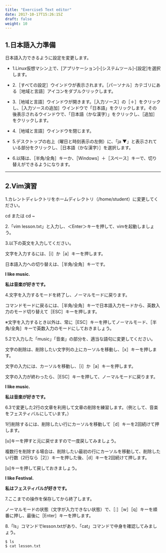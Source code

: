 ```yaml
---
title: "Exercise5 Text editor"
date: 2017-10-17T15:26:15Z
draft: false
weight: 10
---
```


## 1.日本語入力準備

日本語入力できるように設定を変更します。

* 1.Linux仮想マシン上で、[アプリケーション]-[システムツール]-[設定]を選択します。

* 2.［すべての設定］ウインドウが表示されます。［パーソナル］カテゴリにある［地域と言語］アイコンをダブルクリックします。

* 3.［地域と言語］ウインドウが開きます。［入力ソース］の［＋］をクリックし、［入力ソースの追加］ウインドウで「日本語」をクリックします。その後表示されるウインドウで、「日本語（かな漢字）」をクリックし、［追加］をクリックします。

* 4.［地域と言語］ウインドウを閉じます。

* 5.デスクトップの右上（曜日と時刻表示の左側）に、「ja ▼」と表示されている部分をクリックし、［日本語（かな漢字）］を選択します。

* 6.以降は、［半角/全角］キーか、［Windows］＋［スペース］キーで、切り替えができるようになります。

***

## 2.Vim演習

1.カレントディレクトリをホームディレクトリ（/home/student）に変更してください。

cd または cd ~

2.「vim lesson.txt」と入力し、＜Enter＞キーを押して、vimを起動しましょう。

3.以下の英文を入力してください。

文字を入力するには、［i］か［a］キーを押します。

日本語入力への切り替えは、［半角/全角］キーです。

**I like music.**

**私は音楽が好きです。**

4.文字を入力するモードを終了し、ノーマルモードに戻ります。

コマンドモードに戻るには、［半角/全角］キーで日本語入力モードから、英数入力のモード切り替えて［ESC］キーを押します。

※文字を入力するとき以外は、常に［ESC］キーを押してノーマルモード、［半角/全角］キーで英数入力のモードにしておきましょう。

5.2で入力した「music」「音楽」の部分を、適当な語句に変更してください。

文字の削除は、削除したい文字列の上にカーソルを移動し、［x］キーを押します。

文字の入力には、カーソルを移動し、［i］か［a］キーを押します。

文字の入力が終わったら、［ESC］キーを押して、ノーマルモードに戻ります。

**I like music.**

**私は音楽が好きです。**

6.3で変更した2行の文章を利用して文章の削除を練習します。（例として、音楽をフェスティバルにしています。）

1行削除するには、削除したい行にカーソルを移動して［d］キーを2回続けて押します。

[u]キーを押すと元に戻せますので一度戻してみましょう。

複数行を削除する場合は、削除したい最初の行にカーソルを移動して、削除したい行数（2行なら［2］）キーを押した後、［d］キーを2回続けて押します。

[u]キーを押して戻しておきましょう。

**I like Festival.**

**私はフェスティバルが好きです。**

7.ここまでの操作を保存してから終了します。

ノーマルモードの状態（文字が入力できない状態）で、［:］［w］［q］キーを順番に押し、最後に［Enter］キーを押します。

8.「ls」コマンドでlesson.txtがあり、「cat」コマンドで中身を確認してみましょう。

```
$ ls
$ cat lesson.txt
```